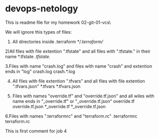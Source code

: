 # devops-netology
This is readme file for my homework 02-git-01-vcs\

We will ignore this types of files:
1) All directories inside .terraform
**/.terraform/*

2)All files with file extention ".tfstate" and all files with ".tfstate." in their name 
*.tfstate
*.tfstate.*

3.Files with name "crash.log" and files with name "crash" and extention ends in "log"
crash.log
crash.*.log

4. All files with file extention ".tfvars" and all files with file extention ".tfvars.json" 
*.tfvars
*.tfvars.json

5. Files with names "override.tf" and "override.tf.json" and all wiles with name ends in "_override.tf" or "_override.tf.json"
override.tf
override.tf.json
*_override.tf
*_override.tf.json

6.Files with names ".terraformrc" and "terraform.rc"
.terraformrc
terraform.rc

This is first comment for job 4